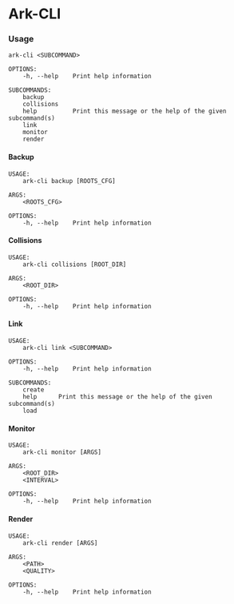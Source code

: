 # Ark-CLI

### Usage

```shell
ark-cli <SUBCOMMAND>

OPTIONS:
    -h, --help    Print help information

SUBCOMMANDS:
    backup
    collisions
    help          Print this message or the help of the given subcommand(s)
    link
    monitor
    render

```

#### Backup

```shell
USAGE:
    ark-cli backup [ROOTS_CFG]

ARGS:
    <ROOTS_CFG>

OPTIONS:
    -h, --help    Print help information
```

#### Collisions

```shell
USAGE:
    ark-cli collisions [ROOT_DIR]

ARGS:
    <ROOT_DIR>

OPTIONS:
    -h, --help    Print help information
```

#### Link

```shell
USAGE:
    ark-cli link <SUBCOMMAND>

OPTIONS:
    -h, --help    Print help information

SUBCOMMANDS:
    create
    help      Print this message or the help of the given subcommand(s)
    load
```

#### Monitor

```shell
USAGE:
    ark-cli monitor [ARGS]

ARGS:
    <ROOT_DIR>
    <INTERVAL>

OPTIONS:
    -h, --help    Print help information
```

#### Render

```shell
USAGE:
    ark-cli render [ARGS]

ARGS:
    <PATH>
    <QUALITY>

OPTIONS:
    -h, --help    Print help information

```
